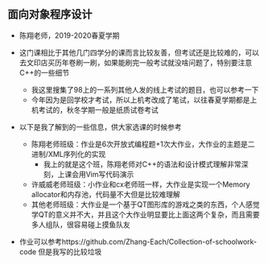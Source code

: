 ## 面向对象程序设计

- 陈翔老师，2019-2020春夏学期
- 这门课相比于其他几门四学分的课而言比较友善，但考试还是比较难的，可以去文印店买历年卷刷一刷，如果能刷完一般考试就没啥问题了，特别要注意C++的一些细节
  - 我这里搜集了98上的一系列其他人发的线上考试的题目，也可以参考一下
  - 今年因为是回学校才考试，所以上机考改成了笔试，以往春夏学期都是上机考试的，秋冬学期一般是纸质试卷考试
- 以下是我了解到的一些信息，供大家选课的时候参考
  - 陈翔老师班级：作业是6次开放式编程题+1次大作业，大作业的主题是二进制/XML序列化的实现
    - 我上的就是这个班，陈翔老师对C++的语法和设计模式理解非常深刻，上课会用Vim写代码演示
  - 许威威老师班级：小作业和cx老师班一样，大作业是实现一个Memory allocator和内存池，代码量不大但是比较难理解
  - 其他老师班级：大作业是一个基于QT图形库的游戏之类的东西，个人感觉学QT的意义并不大，并且这个大作业明显要比上面这两个复杂，而且需要多人组队，很容易碰上摸鱼队友

- 作业可以参考https://github.com/Zhang-Each/Collection-of-schoolwork-code 但是我写的比较垃圾